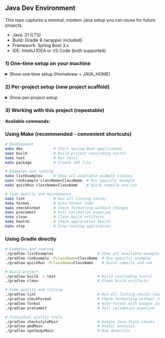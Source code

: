 ## Java Dev Environment

This repo captures a minimal, modern Java setup you can reuse for future projects.

- Java: 21 (LTS)
- Build: Gradle 8 (wrapper included)
- Framework: Spring Boot 3.x
- IDE: IntelliJ IDEA or VS Code (both supported)

### 1) One‑time setup on your machine

<details><summary>Show one‑time setup (Homebrew + JAVA_HOME)</summary>

```bash
brew install --cask temurin@21
brew install gradle maven
brew install --cask intellij-idea-ce  # or intellij-idea

# Code quality tools (optional - formatter is built into Gradle)
# brew install google-java-format  # Not needed - using built-in formatter

# Optional but useful
brew install --cask docker
brew install jenv
```

Ensure `JAVA_HOME` points to JDK 21 (add to `~/.zshrc`):

```bash
echo 'export JAVA_HOME=$(/usr/libexec/java_home -v 21)' >> ~/.zshrc
echo 'export PATH="$JAVA_HOME/bin:$PATH"' >> ~/.zshrc
source ~/.zshrc
```

Verify:

```bash
java -version
gradle -v || true  # optional; project uses the Gradle wrapper
```

</details>

### 2) Per‑project setup (new project scaffold)

<details><summary>Show per-project setup</summary>

When starting a brand‑new Spring Boot project, generate via Spring Initializr (terminal).

Terminal (downloads a zip, unzips into current dir):

```bash
curl -fsSL https://start.spring.io/starter.zip \
  -d type=gradle-project \
  -d language=java \
  -d javaVersion=21 \
  -d packaging=jar \
  -d name=app \
  -d groupId=com.example \
  -d artifactId=app \
  -d dependencies=web,actuator,testcontainers \
  -d baseDir=app \
  -o app.zip
unzip -q app.zip
rsync -a app/ .
rm -rf app app.zip
```

</details>

### 3) Working with this project (repeatable)

**Available commands:**

### Using Make (recommended - convenient shortcuts)

```bash
# Development
make dev              # Start Spring Boot application
make build            # Build project (excluding tests)
make test             # Run tests
make package          # Create JAR file

# Examples and running
make listExamples     # Show all available example classes
make runExample className=ClassName  # Run specific example
make quickRun className=ClassName    # Quick compile and run

# Code quality and maintenance
make lint             # Run all linting checks
make format           # Auto-format code
make checkFormat      # Check formatting without changes
make precommit        # Full validation pipeline
make clean            # Clean build artifacts
make health           # Check application health
make stop             # Stop running application
```

### Using Gradle directly

```bash
# Examples and running
./gradlew listExamples                    # Show all available example classes
./gradlew runExample -PclassName=ClassName  # Run specific example
./gradlew quickRun -PclassName=ClassName    # Quick compile and run

# Build project
./gradlew build -x test                   # Build (excluding tests)
./gradlew clean                           # Clean build artifacts

# Code quality and linting
./gradlew lint                            # Run all linting checks (Google Style + PMD + SpotBugs)
./gradlew checkFormat                     # Check formatting without changes
./gradlew format                          # Auto-format with Google Java Style
./gradlew preCommit                       # Full validation pipeline

# Individual quality tools
./gradlew checkstyleMain                  # Google Java Style checks
./gradlew pmdMain                         # Static analysis
./gradlew spotbugsMain                    # Bug detection
```
